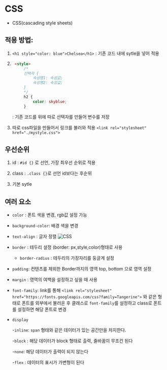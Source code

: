 # CSS

- CSS(cascading style sheets) 

## 적용 방법:
1. `<h1 style="color: blue">Chelsea</h1>` : 기존 코드 내에 sytle을 넣어 적용
2. ```HTML
    <style>
        /*
        선택자 {
            속성명1: 속성값;
            속성명2: 속성값;
        }
        */
        h2 {
            color: skyblue;
        }
    ```
    : 기존 코드를 위에 따로 선택자를 만들어 변수를 저장

3. 따로 css파일을 만들어서 링크를 불러와 적용
`<link rel="stylesheet" href="./mystyle.css">`

## 우선순위

1. id
    : `#id {}` 로 선언, 가장 최우선 순위로 적용

2. class
    : `.class {}`로 선언 id보다는 후순위

3. 기본 sytle

## 여러 요소
- `color` : 폰트 색을 변경, rgb값 설정 가능
- `background-color`: 배경 색을 변경
- `text-align` : 글자 정렬 
![CSS](https://blog.hubspot.com/hs-fs/hubfs/Google%20Drive%20Integration/Update%20css%20margin%20vs%20padding-2.png?width=650&name=Update%20css%20margin%20vs%20padding-2.png)
- `border` : 테두리 설정 (border: px,style,color)형태로 사용
    - `border-radius` : 테두리의 가장자리를 둥글게 설정
    
- `padding`: 컨텐츠를 제외한 Border까지의 영역 top, bottom 으로 영역 설정

- `margin` : 영역의 여백을 설정하고 싶을 때 사용

- `font-family`: link를 통해 `<link rel="stylesheet" href="https://fonts.googleapis.com/css?family=Tangerine">` 와 같은 형태로 폰트를 외부에서 불러온 후 클래스로 `font-family`를 설정하고 class로 폰트를 설정하면 해당 폰트로 변경 
- `display` 

    -`inline`: `span` 형태와 같은 데이터가 있는 공간만을 차지한다. 

    -`block` : 해당 데이터가 block 형태로 출력, 줄바꿈이 무조건 된다

    -`none`: 해당 데이터가 출력이 되지 않는다

    -`flex` : 데이터의 표시가 가변형이 된다 

